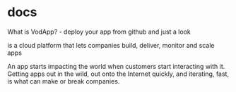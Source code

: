 # docs
What is VodApp? - deploy your app from github and just a look

is a cloud platform that lets companies build, deliver, monitor and scale apps

An app starts impacting the world when customers start interacting with it. Getting apps out in the wild, out onto the Internet quickly, and iterating, fast, is what can make or break companies.
 
